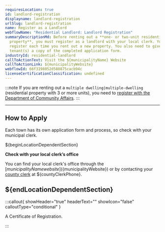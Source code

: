```yaml
---
requiresLocation: true
id: landlord-registration
displayname: landlord-registration
urlSlug: landlord-registration
name: Register as a Landlord
webflowName: "Residential Landlord: Landlord Registration"
summaryDescriptionMd: Before renting out a **one- or two-unit residential
  property**, you must register as a landlord with your local clerk. You need to
  register each time you rent out a new property. You also need to give your
  tenant(s) a copy of the completed application form.
industryId: residential-landlord
callToActionText: Visit the ${municipalityName} Website
callToActionLink: ${municipalityWebsite}
webflowId: 66f3198052d588875cacb94c
licenseCertificationClassification: undefined
---
```


:::note
If you are renting out a `multiple dwelling|multiple-dwelling` (residential property with 3 or more units), you need to [register with the Department of Community Affairs](https://njdcaportal.dynamics365portals.us/ultra-bhi-home/).
:::

---

## How to Apply

Each town has its own application form and process, so check with your municipal clerk.

${beginLocationDependentSection}

**Check with your local clerk’s office**

You can find your local clerk's office through the [${municipalityName} website](${municipalityWebsite}) or by contacting your [county clerk](${countyClerkWebsite}) at ${countyClerkPhone}.

## ${endLocationDependentSection}

:::callout{ showHeader="true" headerText="" showIcon="false" calloutType="conditional" }

A Certificate of Registration.

:::
